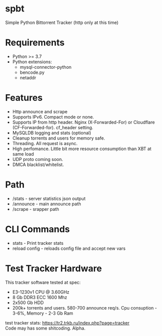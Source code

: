 # spbt
Simple Python Bittorrent Tracker (http only at this time)

# Requirements
- Python >= 3.7
- Python extensions:
  - mysql-connector-python
  - bencode.py
  - netaddr

# Features
- Http announce and scrape
- Supports IPv6. Compact mode or none.
- Supports IP from http header. Nginx (X-Forwarded-For) or Cloudflare (CF-Forwarded-for). cf_header setting.
- MySQLDB logging and stats (optional)
- Cleanup torrents and users for memory safe.
- Threading. All request is async.
- High perfomance. Little bit more resource consumption than XBT at same load
- UDP proto coming soon.
- DMCA blacklist/whitelist.

# Path
- /stats - server statistics json output
- /announce - main announce path
- /scrape - srapper path

# CLI Commands
- stats - Print tracker stats
- reload config - reloads config file and accept new vars

# Test Tracker Hardware
This tracker software tested at spec:
- E3-1230v1 CPU @ 3.60GHz
- 8 Gb DDR3 ECC 1600 Mhz
- 2x500 Gb HDD
- 200k+ torrents and users. 580-700 announce req/s. Cpu consuption - 3-6%, Memory - 2-3 Gb Ram
  
test tracker stats: https://tr2.trkb.ru/index.php?page=tracker  
Code may has some shitcoding. Alpha.
